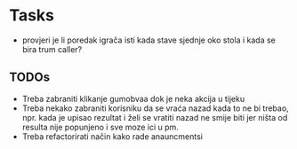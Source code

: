 # Tasks
- provjeri je li poredak igrača isti kada stave sjednje oko stola i kada se bira trum caller?

## TODOs

- Treba zabraniti klikanje gumobvaa dok je neka akcija u tijeku
- Treba nekako zabraniti korisniku da se vraća nazad kada to ne bi trebao, npr. kada je upisao rezultat i želi se
  vratiti nazad ne smije biti jer ništa od resulta nije popunjeno i sve moze ici u pm.
- Treba refactorirati način kako rade anauncmentsi